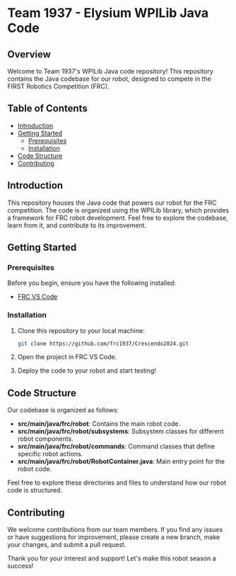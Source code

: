 # Team 1937 - Elysium WPILib Java Code

## Overview

Welcome to Team 1937's WPILib Java code repository! This repository contains the Java codebase for our robot, designed to compete in the FIRST Robotics Competition (FRC).

## Table of Contents

- [Introduction](#introduction)
- [Getting Started](#getting-started)
  - [Prerequisites](#prerequisites)
  - [Installation](#installation)
- [Code Structure](#code-structure)
- [Contributing](#contributing)

## Introduction

This repository houses the Java code that powers our robot for the FRC competition. The code is organized using the WPILib library, which provides a framework for FRC robot development. Feel free to explore the codebase, learn from it, and contribute to its improvement.

## Getting Started

### Prerequisites

Before you begin, ensure you have the following installed:

- [FRC VS Code](https://docs.wpilib.org/en/stable/docs/getting-started/getting-started-frc-control-system/wpilib-setup.html)

### Installation

1. Clone this repository to your local machine:

    ```bash
    git clone https://github.com/frc1937/Crescendo2024.git
    ```

2. Open the project in FRC VS Code.

3. Deploy the code to your robot and start testing!

## Code Structure

Our codebase is organized as follows:

- **src/main/java/frc/robot**: Contains the main robot code.
- **src/main/java/frc/robot/subsystems**: Subsystem classes for different robot components.
- **src/main/java/frc/robot/commands**: Command classes that define specific robot actions.
- **src/main/java/frc/robot/RobotContainer.java**: Main entry point for the robot code.

Feel free to explore these directories and files to understand how our robot code is structured.

## Contributing

We welcome contributions from our team members. If you find any issues or have suggestions for improvement, please create a new branch, make your changes, and submit a pull request.

Thank you for your interest and support! Let's make this robot season a success!
